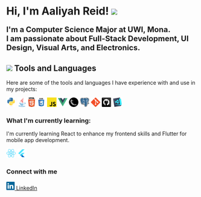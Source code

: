 <h1> Hi, I'm Aaliyah Reid! <img src="https://media.giphy.com/media/mGcNjsfWAjY5AEZNw6/giphy.gif" width="50"></h1>
<p style="font-weight: bold; font-size:20px;">I'm a <strong>Computer Science Major</strong> at <strong>UWI, Mona</strong>. <br> I am passionate about <strong>Full-Stack Development</strong>, <strong>UI Design</strong>, <strong>Visual Arts</strong>, and <strong>Electronics</strong>.</p>


<h2><img src= "https://media.giphy.com/media/j0HjChGV0J44KrrlGv/giphy.gif" width="80"> Tools and Languages </h2>
<p>Here are some of the tools and languages I have experience with and use in my projects:</p>
<p align="left">
<img title="Python" height="25" src="images/python-original.svg">
<img title="Java" height="25" src="images/java-original.svg">
<img title="HTML5" height="25" src="images/html5.svg">
<img title="CSS" height="25" src="images/css.svg">
<img title="Javascript" height="25" src="images/javascript.svg">
<img title="VueJs" height="25" src="images/vuejs.png.png">
<img title="Flask" height="25" src="images/flask.png">
<img title="PostgreSQL" height="25" src="images/postgresql.svg">
<img title="Git" height="25" src="images/git-original.svg">
<img title="GitHub" height="25" src="images/github.svg">
<img title="Visual Studio Code" height="25" src="images/vscode.png">
</p>


<h3>What I'm currently learning:</h3>
<p></p>I'm currently learning React to enhance my frontend skills and Flutter for mobile app development.</p>
<p align="left">
  
<img title="React" height="25" src="images/react-original.svg">
<img title="Flutter" height="25" src="images/flutter.png">
</p>

<h3>Connect with me</h3>

<a href="https://www.linkedin.com/in/aaliyahreid/" title="LinkedIn Profile"><img width="22" src="images/linkedin.svg">   LinkedIn</a> 


<!--
**Aaliyah-Reid/Aaliyah-Reid** is a ✨ _special_ ✨ repository because its `README.md` (this file) appears on your GitHub profile.

Here are some ideas to get you started:

- 🔭 I’m currently working on ...
- 🌱 I’m currently learning ...
- 👯 I’m looking to collaborate on ...
- 🤔 I’m looking for help with ...
- 💬 Ask me about ...
- 📫 How to reach me: ...
- 😄 Pronouns: ...
- ⚡ Fun fact: ...
-->


